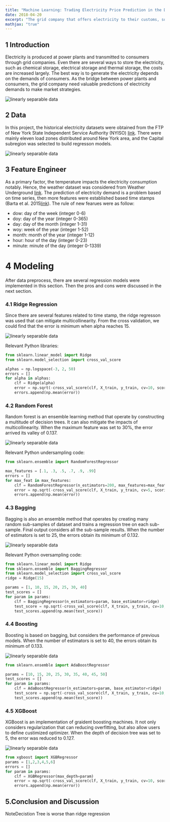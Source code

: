 ```yaml
---
title: "Machine Learning: Trading Electricity Price Prediction in the Day-ahead Market"
date: 2018-04-20
excerpt: "The grid company that offers electricity to their customs, so the prediction of electricity demand is valuable for them to make market strategies."
mathjax: "true"
---
```

## 1 Introduction
Electricity is produced at power plants and transmitted to consumers through grid companies. Even there are several ways to store the electricity, such as chemical storage, electrical storage and thermal storage, the costs are increased largely. The best way is to generate the electricity depends on the demands of consumers. As the bridge between power plants and consumers, the grid company need valuable predictions of electricity demands to make market strategies. 

<img src="{{ site.url }}{{ site.baseurl }}/images/ml_electricity/1_1_company.png" alt="linearly separable data">

## 2 Data  
In this project, the historical electricity datasets were obtained from the FTP of New York State Independent Service Authority (NYISO) [link](http://mis.nyiso.com/public/P-58Blist.htm). There were mainly eleven load zones distributed around New York area, and the Capital subregion was selected to build regresson models. 

<img src="{{ site.url }}{{ site.baseurl }}/images/ml_electricity/2_1_NYISO.png" alt="linearly separable data">

## 3 Feature Engineer
As a primary factor, the temperature impacts the electricity consumption notably. Hence, the weather dataset was considered from Weather Underground [link](https://www.wunderground.com/). The prediction of electricity demand is a problem based on time series, then more features were established based time stamps (Barta et al. 2015[link](https://arxiv.org/pdf/1506.06972.pdf)). The rule of new fearues were as follow:
* dow: day of the week (integer 0-6)
* doy: day of the year (integer 0-365)
* day: day of the month (integer 1-31)
* woy: week of the year (integer 1-52)
* month: month of the year (integer 1-12)
* hour: hour of the day (integer 0-23)
* minute: minute of the day (integer 0-1339)

# 4 Modeling
After data preprocess, there are several regression models were implemented in this section. Then the pros and cons were discussed in the next section.

### 4.1 Ridge Regression
Since there are several features related to time stamp, the ridge regresson was used that can mitigate multicollinearity. From the cross validation, we could find that the error is minimum when alpha reaches 15.

<img src="{{ site.url }}{{ site.baseurl }}/images/ml_electricity/4_1_cv_ridge.png" alt="linearly separable data">

Relevant Python libraries:
```python
from sklearn.linear_model import Ridge
from sklearn.model_selection import cross_val_score

alphas = np.logspace(-3, 2, 50)
errors = []
for alpha in alphas:
    clf = Ridge(alpha)
    error = np.sqrt(-cross_val_score(clf, X_train, y_train, cv=10, scoring='neg_mean_squared_error'))
    errors.append(np.mean(error))
```

### 4.2 Random Forest
Random forest is an ensemble learning method that operate by constructing a multitude of decision trees. It can also mitigate the impacts of multicollinearity. When the maximum feature was set to 30%, the error arrived its valley of 0.137.

<img src="{{ site.url }}{{ site.baseurl }}/images/ml_electricity/4_2_cv_random_forester.png" alt="linearly separable data">

Relevant Python undersampling code:
```python
from sklearn.ensemble import RandomForestRegressor

max_features = [.1, .3, .5, .7, .9, .99]
errors = []
for max_feat in max_features:
    clf = RandomForestRegressor(n_estimators=200, max_features=max_feat)
    error = np.sqrt(-cross_val_score(clf, X_train, y_train, cv=5, scoring='neg_mean_squared_error'))
    errors.append(np.mean(error))
```

### 4.3 Bagging
Bagging is also an ensemble method that operates by creating many random sub-samples of dataset and trains a regression tree on each sub-sample. Final output considers all the sub-sample results. When the number of estimators is set to 25, the errors obtain its minimum of 0.132. 

<img src="{{ site.url }}{{ site.baseurl }}/images/ml_electricity/4_3_bagging_ridge.png" alt="linearly separable data">

Relevant Python oversampling code:
```python
from sklearn.linear_model import Ridge
from sklearn.ensemble import BaggingRegressor
from sklearn.model_selection import cross_val_score
ridge = Ridge(15)

params = [1, 10, 15, 20, 25, 30, 40]
test_scores = []
for param in params:
    clf = BaggingRegressor(n_estimators=param, base_estimator=ridge)
    test_score = np.sqrt(-cross_val_score(clf, X_train, y_train, cv=10, scoring='neg_mean_squared_error'))
    test_scores.append(np.mean(test_score))
```
### 4.4 Boosting
Boosting is based on bagging, but considers the performance of previous models. When the number of estimators is set to 40, the errors obtain its minimum of 0.133. 

<img src="{{ site.url }}{{ site.baseurl }}/images/ml_electricity/4_4_cv_boosting.png" alt="linearly separable data">

```python
from sklearn.ensemble import AdaBoostRegressor

params = [10, 15, 20, 25, 30, 35, 40, 45, 50]
test_scores = []
for param in params:
    clf = AdaBoostRegressor(n_estimators=param, base_estimator=ridge)
    test_score = np.sqrt(-cross_val_score(clf, X_train, y_train, cv=10, scoring='neg_mean_squared_error'))
    test_scores.append(np.mean(test_score))
```
### 4.5 XGBoost
XGBoost is an implementation of graident boosting machines. It not only considers regularization that can reducing overfitting, but also allow users to define custimized optimizer. When the depth of decision tree was set to 5, the error was reduced to 0.127.

<img src="{{ site.url }}{{ site.baseurl }}/images/ml_electricity/4_5_cv_xgboost.png" alt="linearly separable data">

```python
from xgboost import XGBRegressor
params = [1,2,3,4,5,6]
errors = []
for param in params:
    clf = XGBRegressor(max_depth=param)
    error = np.sqrt(-cross_val_score(clf, X_train, y_train, cv=10, scoring='neg_mean_squared_error'))
    errors.append(np.mean(error))
```

## 5.Conclusion and Discussion
NoteDecistion Tree is worse than ridge regression
